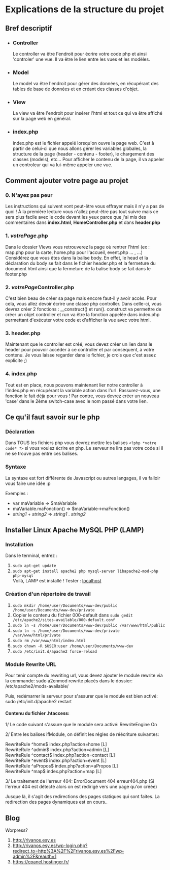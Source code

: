 # Explications de la structure du projet #

## Bref descriptif ##
- ### Controller ###
	Le controller va être l'endroit pour écrire votre code php et ainsi 'controler' une vue. Il va être le lien entre les vues et les modèles.
- ### Model ###
	Le model va être l'endroit pour gérer des données, en récupérant des tables de base de données et en créant des classes d'objet.
- ### View ###
	La view va être l'endroit pour insérer l'html et tout ce qui va être affiché sur la page web en général. 
- ### index.php ###
	index.php est le fichier appelé lorsqu'on ouvre la page web. C'est à partir de celui-ci que nous allons gérer les variables globales, la structure de la page (header - contenu - footer), le chargement des classes (models), etc... Pour afficher le contenu de la page, il va appeler un controleur qui va lui-même appeler une vue.

## Comment ajouter votre page au projet ##
### 0. N'ayez pas peur ###
  Les instructions qui suivent vont peut-être vous effrayer mais il n'y a pas de quoi ! À la première lecture vous n'allez peut-être pas tout suivre mais ce sera plus facile avec le code devant les yeux parce que j'ai mis des commentaires dans **index.html**, **HomeController.php** et dans **header.php**
### 1. *votrePage*.php ###
  Dans le dossier Views vous retrouverez la page où rentrer l'html (ex : map.php pour la carte, home.php pour l'accueil, event.php ... , ...) Considérez que vous êtes dans la balise body. En effet, le head et la déclaration du body se fait dans le fichier header.php et la fermeture du document html ainsi que la fermeture de la balise body se fait dans le footer.php
### 2. *votrePage*Controller.php ###
  C'est bien beau de créer sa page mais encore faut-il y avoir accès. Pour cela, vous allez devoir écrire une classe php controller. Dans celle-ci, vous devrez créer 2 fonctions : __construct() et run(). construct va permettre de créer un objet controller et run va être la fonction appelée dans index.php permettant d'exécuter votre code et d'afficher la vue avec votre html.
### 3. header.php ###
  Maintenant que le controller est créé, vous devez créer un lien dans le header pour pouvoir accéder à ce controller et par conséquent, à votre contenu. Je vous laisse regarder dans le fichier, je crois que c'est assez explicite ;)
### 4. index.php ###
  Tout est en place, nous pouvons maintenant lier notre controller à l'index.php en récupérant la variable action dans l'url. Rassurez-vous, une fonction le fait déjà pour vous ! Par contre, vous devrez créer un nouveau 'case' dans le 2ème switch-case avec le nom passé dans votre lien.

## Ce qu'il faut savoir sur le php ##
### Déclaration ###
  Dans TOUS les fichiers php vous devrez mettre les balises `<?php *votre code* ?>` si vous voulez écrire en php. Le serveur ne lira pas votre code si il ne se trouve pas entre ces balises.
### Syntaxe ###
  La syntaxe est fort différente de Javascript ou autres langages, il va falloir vous faire une idée :p  
    
  Exemples :
   - var maVariable => $maVariable
   - maVariable.maFonction() => $maVariable->maFonction()
   - *string1* + *string2* => *string1* . *string2*
   
## Installer Linux Apache MySQL PHP (LAMP)
### Installation ###
Dans le terminal, entrez : 
1. `sudo apt-get update`
2. `sudo apt-get install apache2 php mysql-server libapache2-mod-php php-mysql`  
Voilà, LAMP est installé ! Tester : [localhost](http://localhost/)  
### Création d'un répertoire de travail ###
1. `sudo mkdir /home/user/Documents/www-dev/public /home/user/Documents/www-dev/private`
2. Copier le contenu du fichier 000-default dans `sudo gedit /etc/apache2/sites-available/000-default.conf` 
3. `sudo ln -s /home/user/Documents/www-dev/public /var/www/html/public`
4. `sudo ln -s /home/user/Documents/www-dev/private /var/www/html/private`
5. `sudo rm /var/www/html/index.html`
6. `sudo chown -R $USER:user /home/user/Documents/www-dev`
7. `sudo /etc/init.d/apache2 force-reload`

### Module Rewrite URL ###
Pour tenir compte du rewriting url, vous devez ajouter le module rewrite via la commande:
sudo a2enmod rewrite
placés dans le dossier:  /etc/apache2/mods-available/

Puis, redémarrer le serveur pour s'assurer que le module est bien activé:
sudo /etc/init.d/apache2 restart


#### Contenu du fichier .htaccess: ####
1/ Le code suivant s'assure que le module sera activé:
<ifModule mod_rewrite.c>
RewriteEngine On
</ifModule>

2/ Entre les balises ifModule, on définit les régles de réécriture suivantes:

RewriteRule ^home$ index.php?action=home [L] <br>
RewriteRule ^admin$ index.php?action=admin [L] <br>
RewriteRule ^contact$ index.php?action=contact [L] <br>
RewriteRule ^event$ index.php?action=event [L] <br>
RewriteRule ^aPropos$ index.php?action=aPropos [L] <br>
RewriteRule ^map$ index.php?action=map [L] <br>

3/ Le traitement de l'erreur 404:
ErrorDocument 404 erreur404.php   (Si l'erreur 404 est détecté alors on est redirigé vers une page qu'on créée)

Jusque là, il s'agit des redirections des pages statiques qui sont faites.
La redirection des pages dynamiques est en cours..

## Blog

Worpress? 
1. http://rivanos.esy.es
2. http://rivanos.esy.es/wp-login.php?redirect_to=http%3A%2F%2Frivanos.esy.es%2Fwp-admin%2F&reauth=1
3. https://cpanel.hostinger.fr/


